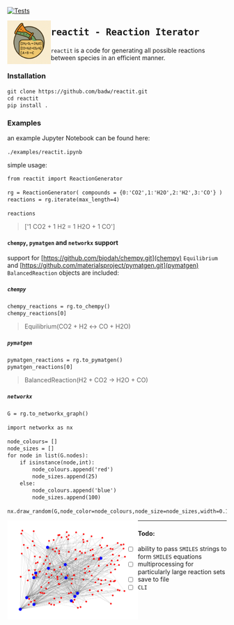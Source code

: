 [![Tests](https://github.com/badw/reactit/actions/workflows/tests.yml/badge.svg)](https://github.com/badw/reactit/actions/workflows/tests.yml)


<img src="./static/reactit.png" width="100" align="left" alt="Generated by ChatGPT"> 

<div id="toc">
  <ul style="list-style: none">
    <summary>
      <h2> <pre>reactit - Reaction Iterator</pre>  </h2>
    </summary>
  </ul>
</div>

`reactit` is a code for generating all possible reactions between species in an efficient manner.

### Installation 

```
git clone https://github.com/badw/reactit.git 
cd reactit 
pip install . 
```

### Examples 

an example Jupyter Notebook can be found here: 


`./examples/reactit.ipynb`


simple usage: 

```
from reactit import ReactionGenerator

rg = ReactionGenerator( compounds = {0:'CO2',1:'H2O',2:'H2',3:'CO'} )
reactions = rg.iterate(max_length=4)

reactions
```

> ['1 CO2 + 1 H2 = 1 H2O + 1 CO']


#### `chempy`, `pymatgen` and `networkx` support 

support for [https://github.com/bjodah/chempy.git](chempy) `Equilibrium` and [https://github.com/materialsproject/pymatgen.git](pymatgen) `BalancedReaction` objects are included: 

##### `chempy`
```
chempy_reactions = rg.to_chempy()
chempy_reactions[0]
```
> Equilibrium(CO2 + H2 ↔ CO + H2O)


##### `pymatgen`
```
pymatgen_reactions = rg.to_pymatgen()
pymatgen_reactions[0]
```
> BalancedReaction(H2 + CO2 -> H2O + CO)



##### `networkx`
```
G = rg.to_networkx_graph()

import networkx as nx 

node_colours= []
node_sizes = []
for node in list(G.nodes):
    if isinstance(node,int):
        node_colours.append('red')
        node_sizes.append(25)
    else:
        node_colours.append('blue')
        node_sizes.append(100)

nx.draw_random(G,node_color=node_colours,node_size=node_sizes,width=0.1)
```
<img src="./static/networkx.png" width="300" align="left" alt="networkx graph generated from reactit">

---

#### Todo: 
- [ ] ability to pass `SMILES` strings to form `SMILES` equations 
- [ ] multiprocessing for particularly large reaction sets
- [ ] save to file 
- [ ] `CLI`
